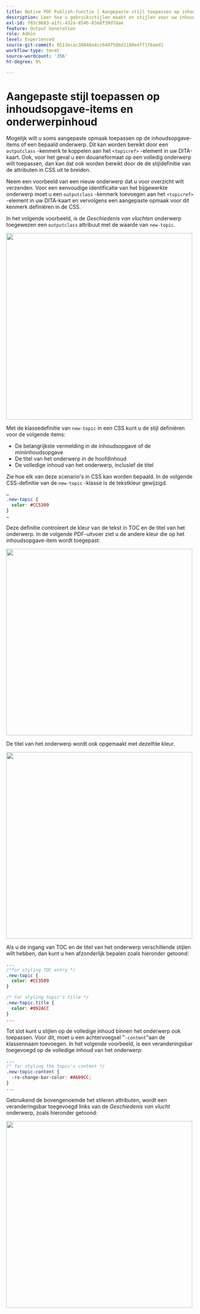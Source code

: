 ```yaml
---
title: Native PDF Publish-functie | Aangepaste stijl toepassen op inhoudsopgave-items en onderwerpinhoud
description: Leer hoe u gebruiksstijlen maakt en stijlen voor uw inhoud maakt.
exl-id: f65c9683-a1fc-432a-854b-83e8f39d7dae
feature: Output Generation
role: Admin
level: Experienced
source-git-commit: 0513ecac38840a4cc649758bd1180edff1f8aed1
workflow-type: tm+mt
source-wordcount: '356'
ht-degree: 0%

---
```


# Aangepaste stijl toepassen op inhoudsopgave-items en onderwerpinhoud

Mogelijk wilt u soms aangepaste opmaak toepassen op de inhoudsopgave-items of een bepaald onderwerp. Dit kan worden bereikt door een `outputclass` -kenmerk te koppelen aan het `<topicref>` -element in uw DITA-kaart. Ook, voor het geval u een douaneformaat op een volledig onderwerp wilt toepassen, dan kan dat ook worden bereikt door de de stijldefinitie van de attributen in CSS uit te breiden.

Neem een voorbeeld van een nieuw onderwerp dat u voor overzicht wilt verzenden. Voor een eenvoudige identificatie van het bijgewerkte onderwerp moet u een `outputclass` -kenmerk toevoegen aan het `<topicref>` -element in uw DITA-kaart en vervolgens een aangepaste opmaak voor dit kenmerk definiëren in de CSS.

In het volgende voorbeeld, is de *Geschiedenis van vluchten* onderwerp toegewezen een `outputclass` attribuut met de waarde van `new-topic`.

<img src="./assets/new-topic-attribute-in-map.png" width="500">

Met de klassedefinitie van `new-topic` in een CSS kunt u de stijl definiëren voor de volgende items:
* De belangrijkste vermelding in de inhoudsopgave of de miniinhoudsopgave
* De titel van het onderwerp in de hoofdinhoud
* De volledige inhoud van het onderwerp, inclusief de titel

Zie hoe elk van deze scenario&#39;s in CSS kan worden bepaald. In de volgende CSS-definitie van de `new-topic` -klasse is de tekstkleur gewijzigd.

```css
…
.new-topic {
  color: #CC5309
}
…
```

Deze definitie controleert de kleur van de tekst in TOC en de titel van het onderwerp. In de volgende PDF-uitvoer ziet u de andere kleur die op het inhoudsopgave-item wordt toegepast:

<img src="./assets/pdf-output-toc-entry.jpg" width="500">

De titel van het onderwerp wordt ook opgemaakt met dezelfde kleur.

<img src="./assets/pdf-output-topic-title.jpg" width="500">

Als u de ingang van TOC en de titel van het onderwerp verschillende stijlen wilt hebben, dan kunt u hen afzonderlijk bepalen zoals hieronder getoond:

```css
...
/*for styling TOC entry */
.new-topic {
  color: #CC3509
}

/* for styling topic's title */
.new-topic.title {
  color: #092ACC
}
...
```

Tot slot kunt u stijlen op de volledige inhoud binnen het onderwerp ook toepassen. Voor dit, moet u een achtervoegsel &quot;`-content`&quot;aan de klassennaam toevoegen. In het volgende voorbeeld, is een veranderingsbar toegevoegd op de volledige inhoud van het onderwerp:

```css
...
/* for styling the topic's content */
.new-topic-content {
  -ro-change-bar-color: #A609CC;
}
...
```

Gebruikend de bovengenoemde het stileren attributen, wordt een veranderingsbar toegevoegd links van de *Geschiedenis van vlucht* onderwerp, zoals hieronder getoond:

<img src="./assets/pdf-output-topic-content.jpg" width="500">

